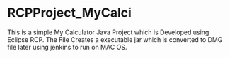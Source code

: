 # RCPProject_MyCalci
This is a simple My Calculator Java Project which is Developed using Eclipse RCP.
The File Creates a executable jar which is converted to DMG file later using jenkins to run on MAC OS.
